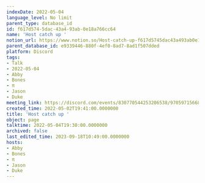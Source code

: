 ```yaml
---
indexDate: 2022-05-04
language_level: No limit
parent_type: database_id
id: f617d574-5dac-43a4-93ab-0e18a766cc64
name: 'Host catch up '
notion_url: https://www.notion.so/Host-catch-up-f617d5745dac43a493ab0e18a766cc64
parent_database_id: e9339446-880f-4ef0-8ad7-8ad1f507dded
platform: Discord
tags:
- Talk
- 2022-05-04
- Abby
- Bones
- π
- Jason
- Duke
meeting_link: https://discord.com/events/830770544253206538/970597156681568276
created_time: 2022-05-02T19:41:00.0000000
title: 'Host catch up '
object: page
talktime: 2022-05-04T19:30:00.0000000
archived: false
last_edited_time: 2023-09-18T10:49:00.0000000
hosts:
- Abby
- Bones
- π
- Jason
- Duke
---
```





